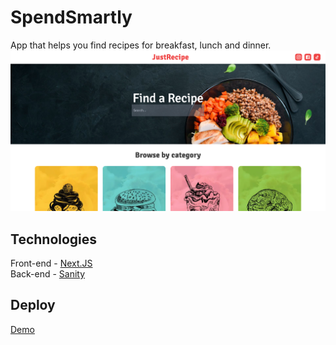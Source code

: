 # SpendSmartly
App that helps you find recipes for breakfast, lunch and dinner.
<img src="https://github.com/vasyldubno/food_hub-client/blob/main/screenshot.png" />

## Technologies
Front-end - [Next.JS](https://nextjs.org)  
Back-end - [Sanity](https://www.sanity.io)

## Deploy
[Demo](https://justrecipe.vercel.app)
